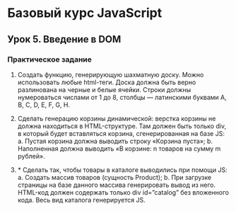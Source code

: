 # Базовый курс JavaScript
## Урок 5. Введение в DOM
### Практическое задание

1. Создать функцию, генерирующую шахматную доску. Можно использовать любые html-теги.
Доска должна быть верно разлинована на черные и белые ячейки. Строки должны
нумероваться числами от 1 до 8, столбцы — латинскими буквами A, B, C, D, E, F, G, H.

2. Сделать генерацию корзины динамической: верстка корзины не должна находиться в
HTML-структуре. Там должен быть только div, в который будет вставляться корзина,
сгенерированная на базе JS:
a. Пустая корзина должна выводить строку «Корзина пуста»;
b. Наполненная должна выводить «В корзине: n товаров на сумму m рублей».

3. \* Сделать так, чтобы товары в каталоге выводились при помощи JS:
a. Создать массив товаров (сущность Product);
b. При загрузке страницы на базе данного массива генерировать вывод из него.
HTML-код должен содержать только div id=”catalog” без вложенного кода. Весь вид
каталога генерируется JS.
